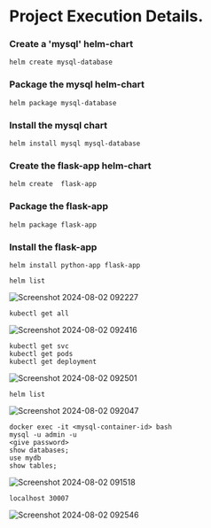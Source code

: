 # Project Execution Details.

### Create a 'mysql' helm-chart
```
helm create mysql-database
```
### Package the mysql helm-chart
```
helm package mysql-database
```
### Install the mysql chart
```
helm install mysql mysql-database
```
### Create the flask-app helm-chart
```
helm create  flask-app
```
### Package the flask-app 
```
helm package flask-app
```
### Install the flask-app
```
helm install python-app flask-app
```

```
helm list
```
![Screenshot 2024-08-02 092227](https://github.com/user-attachments/assets/0994014b-6c42-4621-bc40-7ddd6456d3f5)


```
kubectl get all
```
![Screenshot 2024-08-02 092416](https://github.com/user-attachments/assets/d49d6192-3c56-4750-818e-62dcbb08a217)

```
kubectl get svc
kubectl get pods
kubectl get deployment
```
![Screenshot 2024-08-02 092501](https://github.com/user-attachments/assets/b44a9e8d-eccf-438d-8902-3c2e30caa702)



```
helm list
```
![Screenshot 2024-08-02 092047](https://github.com/user-attachments/assets/6018ee8e-3bc0-491f-a209-cb57a10a767c)

```
docker exec -it <mysql-container-id> bash
mysql -u admin -u
<give password>
show databases;
use mydb
show tables;
```
![Screenshot 2024-08-02 091518](https://github.com/user-attachments/assets/918da4be-ca9e-4eb4-8941-ed3381328912)


```
localhost 30007
```
![Screenshot 2024-08-02 092546](https://github.com/user-attachments/assets/026d9edf-368b-4551-9031-575f8f2ba57f)


